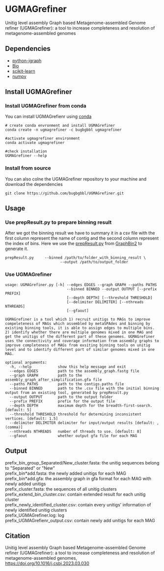 
# UGMAGrefiner
Unitig level assembly Graph based Metagenome-assembled Genome refiner (UGMAGrefiner): a tool to increase completeness and resolution of metagenome-assembled genomes  
## Dependencies
* [python-igraph](https://igraph.org/python/) 
* [Bio](https://biopython.org/)  
* [scikit-learn](http://scikit-learn.org/)
* [numpy](https://numpy.org/)  


## Install UGMAGrefiner
### Install UGMAGrefiner from conda
You can install UGMAGrefienr using [conda](https://www.anaconda.com/)
```shell
# create conda envronment and install UGMAGrefiner
conda create -n ugmagrefiner -c bugbgbbl ugmagrefiner

#activate ugmagrefiner environment
conda activate ugmagrefiner

#check installation
UGMAGrefiner --help
```
### Install from source 
You can also colne the UGMAGrefiner repository to your machine and download the dependencies
```
git clone https://github.com/bugbgbbl/UGMAGrefiner.git
``` 

## Usage
### Use prepResult.py to prepare binning result
After we got the binning result we have to summary it in a csv file with the first column represent the name of contig and the second column represent the index of bins. Here we use the [prepResult.py](https://github.com/metagentools/GraphBin2/blob/master/support/prepResult.py) from [GraphBin2](https://github.com/metagentools/GraphBin2) to generate it.
```
prepResult.py     --binned /path/to/folder_with_binning_result \
                         --output /path/to/output_folder
```

### Use UGMAGrefiner
```
usage: UGMAGrefiner.py [-h] --edges EDGES --graph GRAPH --paths PATHS  
                            --binned BINNED --output OUTPUT [--prefix PREFIX]  
                            [--depth DEPTH] [--threshold THRESHOLD]  
                            [--delimiter DELIMITER] [--nthreads NTHREADS]  
                            [--gfaout]  

UGMAGrefiner is a tool which 1) recruit unitigs to MAGs to improve compeleteness of MAGs which assembled by metaSPAdes and binning by existing binning tools, it is able to assign edges to multiple bins. 2) identify whether there are multiple genomes mixed in one MAG and get the unitigs of the different part of these genomes. UGMAGrefiner uses the connectivity and coverage information from assembly graphs to improve completeness of MAGs from exsiting binning tools on unitig level and to identify different part of similar genomes mixed in one MAG.  

optional arguments:  
  -h, --help            show this help message and exit  
  --edges EDGES         path to the assembly_graph.fastg file  
  --graph GRAPH         path to the assembly_graph_after_simplification.gfa file  
  --paths PATHS         path to the contigs.paths file  
  --binned BINNED       path to the .csv file with the initial binning output from an existing tool, generated by prepResult.py  
  --output OUTPUT       path to the output folder  
  --prefix PREFIX       prefix for the output file  
  --depth DEPTH         maximum depth for the breadth-first-search. [default: 5]  
  --threshold THRESHOLD threshold for determining inconsistent vertices. [default: 1.5]  
  --delimiter DELIMITER delimiter for input/output results [default: ,(comma)]  
  --nthreads NTHREADS   number of threads to use. [default: 8]  
  --gfaout              whether output gfa file for each MAG  
```
## Output  
prefix_bin_group_Separated/New_cluster.fasta: the unitig sequences belong to "Separated" or "New"  
prefix_bin\*add.fasta: the newly added unitigs for each MAG  
prefix_bin\*add.gfa: the assembly graph in gfa format for each MAG with newly added unitigs  
prefix_cluster.fasta: the sequences of all unitig clusters  
prefix_extend_bin_cluster.csv: contain extended result for each unitig cluster   
prefix_newly_identified_cluster.csv: contain every unitigs' information of newly identified unitig clusters  
prefix_UGMAGrefiner.log: log  
prefix_UGMAGrefienr_output.csv: contain newly add unitigs for each MAG  

## Citation
Unitig level assembly Graph based Metagenome-assembled Genome refiner (UGMAGrefiner): a tool to increase completeness and resolution of metagenome-assembled genomes, https://doi.org/10.1016/j.csbj.2023.03.030
